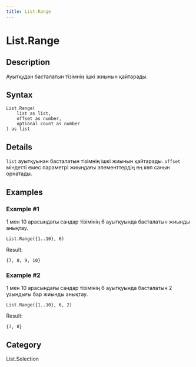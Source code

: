 ```yaml
---
title: List.Range
---
```


# List.Range


## Description

Ауытқудан басталатын тізімнің ішкі жиынын қайтарады.


## Syntax

```powerquery
List.Range(
    list as list,
    offset as number,
    optional count as number
) as list
```


## Details

<code>list</code> ауытқуынан басталатын тізімнің ішкі жиынын қайтарады. <code>offset</code> міндетті емес параметрі жиындағы элементтердің ең көп санын орнатады.


## Examples

### Example #1 
1 мен 10 арасындағы сандар тізімінің 6 ауытқуында басталатын жиынды анықтау.
```powerquery
List.Range({1..10}, 6)
```

Result: 
```powerquery
{7, 8, 9, 10}
```


### Example #2 
1 мен 10 арасындағы сандар тізімінің 6 ауытқуында басталатын 2 ұзындығы бар жиынды анықтау.
```powerquery
List.Range({1..10}, 6, 2)
```

Result: 
```powerquery
{7, 8}
```




## Category
List.Selection
